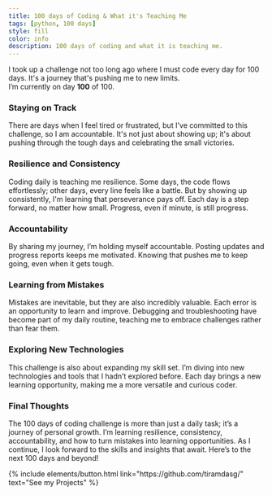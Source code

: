 ```yaml
---
title: 100 days of Coding & What it's Teaching Me
tags: [python, 100 days]
style: fill
color: info
description: 100 days of coding and what it is teaching me.
---
```

<!-- # 100 days of Coding: What it's Teaching Me -->
I took up a challenge not too long ago where I must code every day for 100 days. It's a journey that's pushing me to new limits.<br>
I’m currently on day **100** of 100.

### Staying on Track
There are days when I feel tired or frustrated, but I've committed to this challenge, so I am accountable. It's not just about showing up; it's about pushing through the tough days and celebrating the small victories.

### Resilience and Consistency
Coding daily is teaching me resilience. Some days, the code flows effortlessly; other days, every line feels like a battle. But by showing up consistently, I'm learning that perseverance pays off. Each day is a step forward, no matter how small. Progress, even if minute, is still progress.

### Accountability
By sharing my journey, I’m holding myself accountable. Posting updates and progress reports keeps me motivated. Knowing that pushes me to keep going, even when it gets tough.

### Learning from Mistakes
Mistakes are inevitable, but they are also incredibly valuable. Each error is an opportunity to learn and improve. Debugging and troubleshooting have become part of my daily routine, teaching me to embrace challenges rather than fear them.

### Exploring New Technologies
This challenge is also about expanding my skill set. I’m diving into new technologies and tools that I hadn’t explored before. Each day brings a new learning opportunity, making me a more versatile and curious coder.

### Final Thoughts
The 100 days of coding challenge is more than just a daily task; it’s a journey of personal growth. I’m learning resilience, consistency, accountability, and how to turn mistakes into learning opportunities. As I continue, I look forward to the skills and insights that await. Here’s to the next 100 days and beyond!

<p style="align: left">
{% include elements/button.html link="https://github.com/tiramdasg/" text="See my Projects" %}
</p>